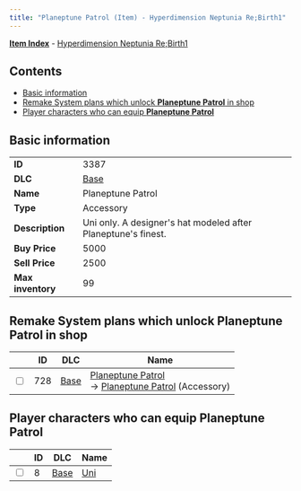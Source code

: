 ```yaml
---
title: "Planeptune Patrol (Item) - Hyperdimension Neptunia Re;Birth1"
---
```


[**Item Index**](/neptunia/rb1/item/index.html) - [Hyperdimension Neptunia Re;Birth1](/neptunia/rb1)

## Contents

- [Basic information](#basic-information)
- [Remake System plans which unlock **Planeptune Patrol** in shop](#remake-system-plans-which-unlock-planeptune-patrol-in-shop)
- [Player characters who can equip **Planeptune Patrol**](#player-characters-who-can-equip-planeptune-patrol)

## Basic information

|   |   |
| -- | -- |
| **ID** | 3387 |
| **DLC** | [Base](/neptunia/rb1/dlc/1-base.html) |
| **Name** | Planeptune Patrol |
| **Type** | Accessory |
| **Description** | Uni only. A designer's hat modeled after Planeptune's finest. |
| **Buy Price** | 5000 |
| **Sell Price** | 2500 |
| **Max inventory** | 99 |

## Remake System plans which unlock **Planeptune Patrol** in shop

|    | ID | DLC | Name |
| -- | -- | --- | ---- |
| <input type="checkbox" id="rb1-remake-1-728" class="trackbox" /> | 728 | [Base](/neptunia/rb1/dlc/1-base.html) | [Planeptune Patrol](/neptunia/rb1/remake/1-728-planeptune-patrol.html)<br />→ [Planeptune Patrol](/neptunia/rb1/item/1-3387-planeptune-patrol.html) (Accessory) |

## Player characters who can equip **Planeptune Patrol**

|    | ID | DLC | Name |
| -- | -- | --- | ---- |
| <input type="checkbox" id="rb1-player-1-8" class="trackbox" /> | 8 | [Base](/neptunia/rb1/dlc/1-base.html) | [Uni](/neptunia/rb1/player/1-8-uni.html) |